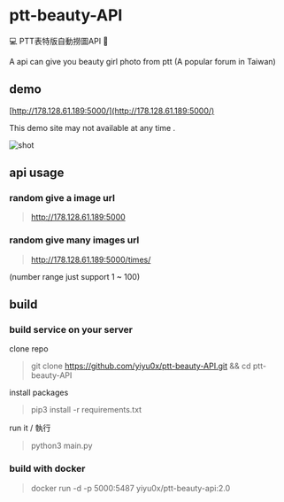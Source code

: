 # ptt-beauty-API
💻 PTT表特版自動撈圖API 🤖️

A api can give you beauty girl photo from ptt (A popular forum in Taiwan)

## demo

[http://178.128.61.189:5000/](http://178.128.61.189:5000/)

This demo site may not available at any time .

![shot](https://i.imgur.com/qvA4n6Z.png)


## api usage

### random give a image url
> http://178.128.61.189:5000

### random give many images url
> http://178.128.61.189:5000/times/<number>
 
(number range just support 1 ~ 100)

## build

### build service on your server 

clone repo  
> git clone https://github.com/yiyu0x/ptt-beauty-API.git && cd ptt-beauty-API

install packages
> pip3 install -r requirements.txt

run it / 執行
> python3 main.py

### build with docker

> docker run -d -p 5000:5487 yiyu0x/ptt-beauty-api:2.0
